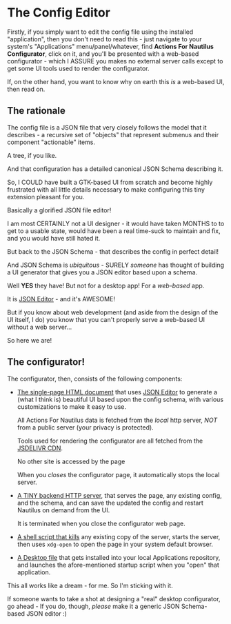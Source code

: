 # The Config Editor
Firstly, if you simply want to edit the config file using the installed 
"application", then you don't need to read this - just navigate to
your system's "Applications" menu/panel/whatever, find 
**Actions For Nautilus Configurator**, click on it, and you'll be
presented with a web-based configurator - which I ASSURE you makes
no external server calls except to get some UI tools used to render 
the configurator.

If, on the other hand, you want to know why on earth this _is_ a 
web-based UI, then read on.

## The rationale
The config file is a JSON file that very closely follows the model
that it describes - a recursive set of "objects" that represent submenus
and their component "actionable" items.

A tree, if you like.

And that configuration has a detailed canonical JSON Schema describing it.

So, I COULD have built a GTK-based UI from scratch and become highly
frustrated with all little details necessary to make configuring
this tiny extension pleasant for you.

Basically a glorified JSON file editor!

I am most CERTAINLY not a UI designer - it would have taken MONTHS to
to get to a usable state, would have been a real time-suck
to maintain and fix, and you would have still hated it.

But back to the JSON Schema - that describes the config in perfect detail!

And JSON Schema is *ubiquitous* - SURELY *someone* has thought of building
a UI generator that gives you a JSON editor based upon a schema.

Well **YES** they have! But not for a desktop app! For a *web-based* app.

It is [JSON Editor](https://github.com/json-editor/json-editor) - and it's 
AWESOME!

But if you know about web development (and aside from the design of the UI
itself, I do) you know that you can't properly serve a web-based UI without
a web server...

So here we are!

## The configurator!
The configurator, then, consists of the following components:

* [The single-page HTML document](./actions-for-nautilus-configurator.html) that uses 
  [JSON Editor](https://github.com/json-editor/json-editor)
  to generate a (what I think is) beautiful UI based upon the config schema, with
  various customizations to make it easy to use.

  All Actions For Nautilus data is fetched from the _local_ http server, _NOT_
  from a public server (your privacy is protected).

  Tools used for rendering the configurator are all fetched from the 
  [JSDELIVR CDN](https://cdn.jsdelivr.net).

  No other site is accessed by the page

  When you *closes* the configurator page, it automatically stops the local server.

* [A TINY backend HTTP server](./actions-for-nautilus-configurator.py), that serves 
  the page, any existing config, and the schema, and can save the updated the config 
  and restart Nautilus on demand from the UI.
  
  It is terminated when you close the configurator web page.

* [A shell script that kills](./start-configurator.sh) any existing copy of the server, 
  starts the server, then uses `xdg-open` to open the page in your system default 
  browser.
* [A Desktop file](./actions-for-nautilus-configurator.desktop) that gets installed into 
  your local Applications repository, and launches the afore-mentioned startup script 
  when you "open" that application.

This all works like a dream - for me. So I'm sticking with it.

If someone wants to take a shot at designing a "real" desktop configurator, go ahead -
If you do, though, *please* make it a generic JSON Schema-based JSON editor :) 
